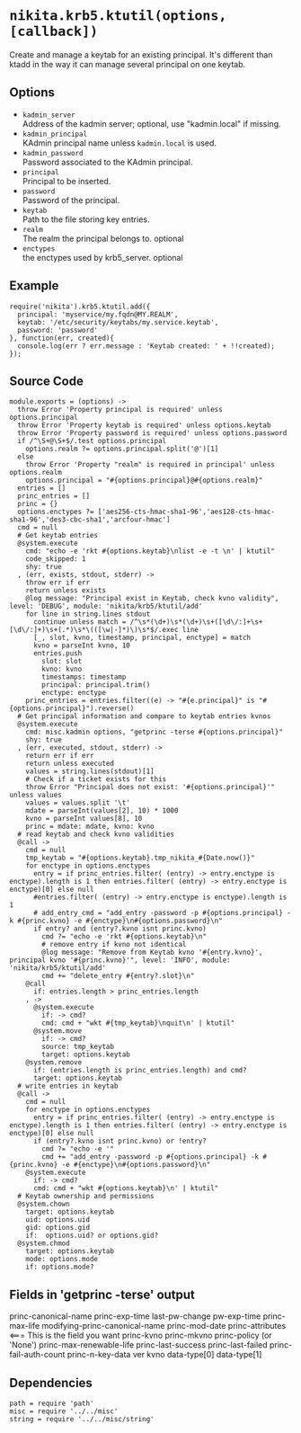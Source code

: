 
# `nikita.krb5.ktutil(options, [callback])`

Create and manage a keytab for an existing principal. It's different than ktadd
in the way it can manage several principal on one keytab.

## Options

* `kadmin_server`   
  Address of the kadmin server; optional, use "kadmin.local" if missing.   
* `kadmin_principal`   
  KAdmin principal name unless `kadmin.local` is used.   
* `kadmin_password`   
  Password associated to the KAdmin principal.   
* `principal`   
  Principal to be inserted.   
* `password`   
  Password of the principal.   
* `keytab`    
  Path to the file storing key entries.   
* `realm`   
  The realm the principal belongs to. optional
* `enctypes`   
  the enctypes used by krb5_server. optional

## Example

```
require('nikita').krb5.ktutil.add({
  principal: 'myservice/my.fqdn@MY.REALM',
  keytab: '/etc/security/keytabs/my.service.keytab',
  password: 'password'
}, function(err, created){
  console.log(err ? err.message : 'Keytab created: ' + !!created);
});
```

## Source Code

    module.exports = (options) ->
      throw Error 'Property principal is required' unless options.principal
      throw Error 'Property keytab is required' unless options.keytab
      throw Error 'Property password is required' unless options.password
      if /^\S+@\S+$/.test options.principal
        options.realm ?= options.principal.split('@')[1]
      else
        throw Error 'Property "realm" is required in principal' unless options.realm
        options.principal = "#{options.principal}@#{options.realm}"
      entries = []
      princ_entries = []
      princ = {}
      options.enctypes ?= ['aes256-cts-hmac-sha1-96','aes128-cts-hmac-sha1-96','des3-cbc-sha1','arcfour-hmac']
      cmd = null
      # Get keytab entries
      @system.execute
        cmd: "echo -e 'rkt #{options.keytab}\nlist -e -t \n' | ktutil"
        code_skipped: 1
        shy: true
      , (err, exists, stdout, stderr) ->
        throw err if err
        return unless exists
        @log message: "Principal exist in Keytab, check kvno validity", level: 'DEBUG', module: 'nikita/krb5/ktutil/add'
        for line in string.lines stdout
          continue unless match = /^\s*(\d+)\s*(\d+)\s+([\d\/:]+\s+[\d\/:]+)\s+(.*)\s*\(([\w|-]*)\)\s*$/.exec line
          [_, slot, kvno, timestamp, principal, enctype] = match
          kvno = parseInt kvno, 10
          entries.push
            slot: slot
            kvno: kvno
            timestamps: timestamp
            principal: principal.trim()
            enctype: enctype
        princ_entries = entries.filter((e) -> "#{e.principal}" is "#{options.principal}").reverse()
      # Get principal information and compare to keytab entries kvnos
      @system.execute
        cmd: misc.kadmin options, "getprinc -terse #{options.principal}"
        shy: true
      , (err, executed, stdout, stderr) ->
        return err if err
        return unless executed
        values = string.lines(stdout)[1]
        # Check if a ticket exists for this
        throw Error "Principal does not exist: '#{options.principal}'" unless values
        values = values.split '\t'
        mdate = parseInt(values[2], 10) * 1000
        kvno = parseInt values[8], 10
        princ = mdate: mdate, kvno: kvno
      # read keytab and check kvno validities
      @call ->
        cmd = null
        tmp_keytab = "#{options.keytab}.tmp_nikita_#{Date.now()}"
        for enctype in options.enctypes
          entry = if princ_entries.filter( (entry) -> entry.enctype is enctype).length is 1 then entries.filter( (entry) -> entry.enctype is enctype)[0] else null
          #entries.filter( (entry) -> entry.enctype is enctype).length is 1
          # add_entry_cmd = "add_entry -password -p #{options.principal} -k #{princ.kvno} -e #{enctype}\n#{options.password}\n"
          if entry? and (entry?.kvno isnt princ.kvno)
            cmd ?= "echo -e 'rkt #{options.keytab}\n"
            # remove entry if kvno not identical
            @log message: "Remove from Keytab kvno '#{entry.kvno}', principal kvno '#{princ.kvno}'", level: 'INFO', module: 'nikita/krb5/ktutil/add'
            cmd += "delete_entry #{entry?.slot}\n"
        @call
          if: entries.length > princ_entries.length
        , ->
          @system.execute
            if: -> cmd?
            cmd: cmd + "wkt #{tmp_keytab}\nquit\n' | ktutil"
          @system.move
            if: -> cmd?
            source: tmp_keytab
            target: options.keytab
        @system.remove
          if: (entries.length is princ_entries.length) and cmd?
          target: options.keytab
      # write entries in keytab
      @call ->
        cmd = null
        for enctype in options.enctypes
          entry = if princ_entries.filter( (entry) -> entry.enctype is enctype).length is 1 then entries.filter( (entry) -> entry.enctype is enctype)[0] else null
          if (entry?.kvno isnt princ.kvno) or !entry?
            cmd ?= "echo -e '"
            cmd += "add_entry -password -p #{options.principal} -k #{princ.kvno} -e #{enctype}\n#{options.password}\n"
        @system.execute
          if: -> cmd?
          cmd: cmd + "wkt #{options.keytab}\n' | ktutil"
      # Keytab ownership and permissions
      @system.chown
        target: options.keytab
        uid: options.uid
        gid: options.gid
        if:  options.uid? or options.gid?
      @system.chmod
        target: options.keytab
        mode: options.mode
        if: options.mode?

## Fields in 'getprinc -terse' output

princ-canonical-name
princ-exp-time
last-pw-change
pw-exp-time
princ-max-life
modifying-princ-canonical-name
princ-mod-date
princ-attributes <=== This is the field you want
princ-kvno
princ-mkvno
princ-policy (or 'None')
princ-max-renewable-life
princ-last-success
princ-last-failed
princ-fail-auth-count
princ-n-key-data
ver
kvno
data-type[0]
data-type[1]

## Dependencies

    path = require 'path'
    misc = require '../../misc'
    string = require '../../misc/string'
